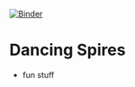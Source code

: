 [![Binder](https://mybinder.org/badge_logo.svg)](https://mybinder.org/v2/gh/micha2718l/dancing_spires/master?filepath=Spires.ipynb)

# Dancing Spires
- fun stuff
